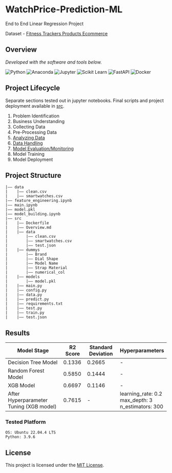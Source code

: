 # WatchPrice-Prediction-ML

End to End Linear Regression Project

Dataset - [Fitness Trackers Products Ecommerce](https://www.kaggle.com/datasets/arnabchaki/fitness-trackers-products-ecommerce)

## Overview

<p>
  <em>Developed with the software and tools below.</em>
</p>
<p>
<img src="https://img.shields.io/badge/Python-3776AB.svg?style=flat&logo=python&logoColor=yellow" alt="Python">
<img src="https://img.shields.io/badge/Conda-44A833.svg?style=flat&logo=anaconda&logoColor=white" alt="Anaconda">
<img src="https://img.shields.io/badge/Jupyter-F37626.svg?style=flat&logo=jupyter&logoColor=white" alt="Jupyter">
<img src="https://img.shields.io/badge/Scikit_Learn-F7931E.svg?style=flat&logo=scikit-learn&logoColor=white" alt="Scikit Learn">
<img src="https://img.shields.io/badge/FastAPI-009688.svg?style=flat&logo=fastapi&logoColor=white" alt="FastAPI">
<img src="https://img.shields.io/badge/Docker-2496ED.svg?style=flat&logo=docker&logoColor=white" alt="Docker">


</p>


## Project Lifecycle

Separate sections tested out in jupyter notebooks. Final scripts and project deployment available in [src](src).

1. Problem Identification
2. Business Understanding
3. Collecting Data
4. Pre-Processing Data
5. [Analyzing Data](main.ipynb)
6. [Data Handling](feature_engineering.ipynb)
7. [Model Evaluation/Monitoring](model_building.ipynb)
8. Model Training
9. Model Deployment

## Project Structure

```
|—— data
|    |—— clean.csv
|    |—— smartwatches.csv
|—— feature_engineering.ipynb
|—— main.ipynb
|—— model.pkl
|—— model_building.ipynb
|—— src
|    |—— Dockerfile
|    |—— Overview.md
|    |—— data
|        |—— clean.csv
|        |—— smartwatches.csv
|        |—— test.json
|    |—— dummys
|        |—— Brand
|        |—— Dial Shape
|        |—— Model Name
|        |—— Strap Material
|        |—— numerical_col
|    |—— models
|        |—— model.pkl
|    |—— main.py
|    |—— config.py
|    |—— data.py
|    |—— predict.py
|    |—— requirements.txt
|    |—— test.py
|    |—— train.py
|    |—— test.json
```
## Results

| Model Stage | R2 Score | Standard Deviation | Hyperparameters                                           |
|------------------------------|-----------------------------------------------|--------------------|---------------------------------------------------------------|
| Decision Tree Model                 | 0.1336        | 0.2665             | -             | -                                                           |
| Random Forest Model                 | 0.5850        | 0.1444             | -             | -                                                           |
| XGB Model               | 0.6697    | 0.1146             | -             | -                                                             |
| After Hyperparameter Tuning (XGB model)   | 0.7615                                             | -             |  learning_rate: 0.2 <br> max_depth: 3<br> n_estimators: 300   |


### Tested Platform
```
OS: Ubuntu 22.04.4 LTS
Python: 3.9.6
```
<!-- ## Installation

1. Clone the repository: `git clone https://github.com/Gayanukaa/Fitness-Trackers-EDA.git`
2. Navigate to the project directory: `cd Fitness-Trackers-EDA/src`
3. Set up the environment with dependencies: `conda env create -f environment.yml -n dspy-dev`
4. Activate the environment required for the application: `conda activate dspy-dev`
5. Run the application: `streamlit run app.py` -->

## License

This project is licensed under the [MIT License](LICENSE).

<!-- ## Commands

conda activate ml-pyt
conda deactivate -->
